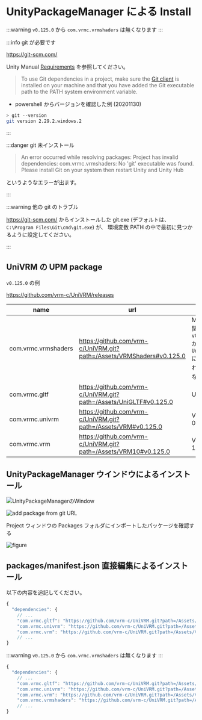 # UnityPackageManager による Install

:::warning `v0.125.0` から `com.vrmc.vrmshaders` は無くなります
:::

:::info git が必要です

https://git-scm.com/

Unity Manual [Requirements](https://docs.unity3d.com/Manual/upm-git.html#req) を参照してください。

> To use Git dependencies in a project,
> make sure the [Git client](https://git-scm.com/)
> is installed on your machine and that you have added the Git executable path
> to the PATH system environment variable.

- powershell からバージョンを確認した例 (20201130)

```sh
> git --version
git version 2.29.2.windows.2
```

:::

:::danger git 未インストール

> An error occurred while resolving packages:
> Project has invalid dependencies:
> com.vrmc.vrmshaders: No 'git' executable was found.
> Please install Git on your system then restart Unity and Unity Hub

というようなエラーが出ます。

:::

:::warning 他の git のトラブル

https://git-scm.com/ からインストールした
git.exe (デフォルトは、 `C:\Program Files\Git\cmd\git.exe`) が、
環境変数 PATH の中で最初に見つかるように設定してください。

:::

## UniVRM の UPM package

`v0.125.0` の例

https://github.com/vrm-c/UniVRM/releases

| name                | url                                                                  | note                                               |
| ------------------- | -------------------------------------------------------------------- | -------------------------------------------------- |
| com.vrmc.vrmshaders | https://github.com/vrm-c/UniVRM.git?path=/Assets/VRMShaders#v0.125.0 | Material関連。`v0.125.0` から `UniGLTF` に統合されて無くなります |
| com.vrmc.gltf       | https://github.com/vrm-c/UniVRM.git?path=/Assets/UniGLTF#v0.125.0    | UniGLTF                                            |
| com.vrmc.univrm     | https://github.com/vrm-c/UniVRM.git?path=/Assets/VRM#v0.125.0        | VRM-0.x                                            |
| com.vrmc.vrm        | https://github.com/vrm-c/UniVRM.git?path=/Assets/VRM10#v0.125.0      | VRM-1.0                                            |

## UnityPackageManager ウインドウによるインストール

![UnityPackageManagerのWindow](/images/vrm10/menu_packagemanager.jpg)

![add package from git URL](/images/vrm10/from_git.jpg)

Project ウィンドウの Packages フォルダにインポートしたパッケージを確認する

![figure](/images/vrm/upm_package.jpg)

## packages/manifest.json 直接編集によるインストール

以下の内容を追記してください。

```js title="v0.125.0 の例"
{
  "dependencies": {
    // ...
    "com.vrmc.gltf": "https://github.com/vrm-c/UniVRM.git?path=/Assets/UniGLTF#v0.125.0",
    "com.vrmc.univrm": "https://github.com/vrm-c/UniVRM.git?path=/Assets/VRM#v0.125.0",
    "com.vrmc.vrm": "https://github.com/vrm-c/UniVRM.git?path=/Assets/VRM10#v0.125.0",
    // ...
}
```

:::warning `v0.125.0` から `com.vrmc.vrmshaders` は無くなります
:::

```js title="v0.119.0 の例"
{
  "dependencies": {
    // ...
    "com.vrmc.gltf": "https://github.com/vrm-c/UniVRM.git?path=/Assets/UniGLTF#v0.119.0",
    "com.vrmc.univrm": "https://github.com/vrm-c/UniVRM.git?path=/Assets/VRM#v0.119.0",
    "com.vrmc.vrm": "https://github.com/vrm-c/UniVRM.git?path=/Assets/VRM10#v0.119.0",
    "com.vrmc.vrmshaders": "https://github.com/vrm-c/UniVRM.git?path=/Assets/VRMShaders#v0.119.0",
    // ...
}
```
